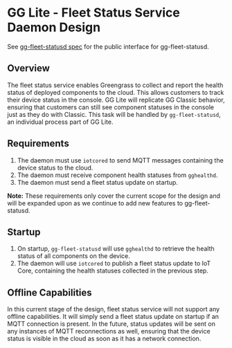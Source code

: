 # GG Lite - Fleet Status Service Daemon Design

See [gg-fleet-statusd spec](../spec/components/gg-fleet-statusd.md) for the 
public interface for gg-fleet-statusd.

## Overview

The fleet status service enables Greengrass to collect and report the health 
status of deployed components to the cloud. This allows customers to track 
their device status in the console. GG Lite will replicate GG Classic behavior,
ensuring that customers can still see component statuses in the console just 
as they do with Classic. This task will be handled by `gg-fleet-statusd`, an
individual process part of GG Lite.


## Requirements

1. The daemon must use `iotcored` to send MQTT messages containing the device
 status to the cloud.
2. The daemon must receive component health statuses from `gghealthd`.
3. The daemon must send a fleet status update on startup.

**Note:** These requirements only cover the current scope for the design and 
will be expanded upon as we continue to add new features to gg-fleet-statusd. 


## Startup

1. On startup, `gg-fleet-statusd` will use `gghealthd` to retrieve the health 
status of all components on the device.
2. The daemon will use `iotcored` to publish a fleet status update to IoT Core,
 containing the health statuses collected in the previous step.


## Offline Capabilities

In this current stage of the design, fleet status service will not support any 
offline capabilities. It will simply send a fleet status update on startup if 
an MQTT connection is present. In the future, status updates will be sent on 
any instances of MQTT reconnections as well, ensuring that the device status is
visible in the cloud as soon as it has a network connection.
